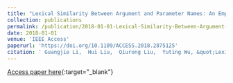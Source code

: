 ```yaml
---
title: "Lexical Similarity Between Argument and Parameter Names: An Empirical Study"
collection: publications
permalink: /publication/2018-01-01-Lexical-Similarity-Between-Argument-and-Parameter-Names-An-Empirical-Study
date: 2018-01-01
venue: 'IEEE Access'
paperurl: 'https://doi.org/10.1109/ACCESS.2018.2875125'
citation: ' Guangjie Li,  Hui Liu,  Qiurong Liu,  Yuting Wu, &quot;Lexical Similarity Between Argument and Parameter Names: An Empirical Study.&quot; IEEE Access, 2018.'
---
```

[Access paper here](https://doi.org/10.1109/ACCESS.2018.2875125){:target="_blank"}
